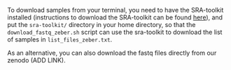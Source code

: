 To download samples from your terminal, you need to have the SRA-toolkit installed (instructions to download the SRA-toolkit can be found [here](https://github.com/ncbi/sra-tools/wiki/02.-Installing-SRA-Toolkit)), and put the `sra-toolkit/` directory in your home directory, so that the `download_fastq_zeber.sh` script can use the sra-toolkit to download the list of samples in `list_files_zeber.txt`.

As an alternative, you can also download the fastq files directly from our zenodo (ADD LINK).
